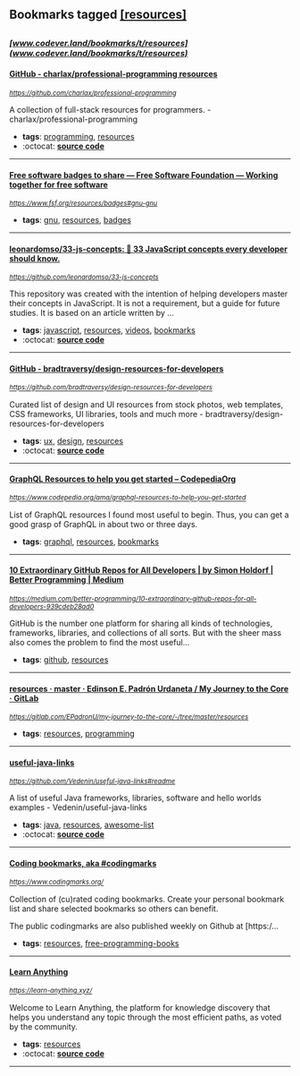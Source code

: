 ## Bookmarks tagged [[resources]](https://www.codever.land/search?q=[resources])

_<sup><sup>[www.codever.land/bookmarks/t/resources](www.codever.land/bookmarks/t/resources)</sup></sup>_
---
#### [GitHub - charlax/professional-programming resources](https://github.com/charlax/professional-programming)
_<sup>https://github.com/charlax/professional-programming</sup>_

A collection of full-stack resources for programmers. - charlax/professional-programming
* **tags**: [programming](../tagged/programming.md), [resources](../tagged/resources.md)
* :octocat: **[source code](https://github.com/charlax/professional-programming)**
---
#### [Free software badges to share — Free Software Foundation — Working together for free software](https://www.fsf.org/resources/badges#gnu-gnu)
_<sup>https://www.fsf.org/resources/badges#gnu-gnu</sup>_

* **tags**: [gnu](../tagged/gnu.md), [resources](../tagged/resources.md), [badges](../tagged/badges.md)
---
#### [leonardomso/33-js-concepts: 📜 33 JavaScript concepts every developer should know.](https://github.com/leonardomso/33-js-concepts)
_<sup>https://github.com/leonardomso/33-js-concepts</sup>_

This repository was created with the intention of helping developers master their concepts in JavaScript. It is not a requirement, but a guide for future studies. It is based on an article written by ...
* **tags**: [javascript](../tagged/javascript.md), [resources](../tagged/resources.md), [videos](../tagged/videos.md), [bookmarks](../tagged/bookmarks.md)
* :octocat: **[source code](https://github.com/leonardomso/33-js-concepts)**
---
#### [GitHub - bradtraversy/design-resources-for-developers](https://github.com/bradtraversy/design-resources-for-developers)
_<sup>https://github.com/bradtraversy/design-resources-for-developers</sup>_

Curated list of design and UI resources from stock photos, web templates, CSS frameworks, UI libraries, tools and much more - bradtraversy/design-resources-for-developers
* **tags**: [ux](../tagged/ux.md), [design](../tagged/design.md), [resources](../tagged/resources.md)
* :octocat: **[source code](https://github.com/bradtraversy/design-resources-for-developers)**
---
#### [GraphQL Resources to help you get started – CodepediaOrg](https://www.codepedia.org/ama/graphql-resources-to-help-you-get-started)
_<sup>https://www.codepedia.org/ama/graphql-resources-to-help-you-get-started</sup>_

List of GraphQL resources I found most useful to begin. Thus, you can get a good grasp of GraphQL in about two or three days.
* **tags**: [graphql](../tagged/graphql.md), [resources](../tagged/resources.md), [bookmarks](../tagged/bookmarks.md)
---
#### [10 Extraordinary GitHub Repos for All Developers | by Simon Holdorf | Better Programming | Medium](https://medium.com/better-programming/10-extraordinary-github-repos-for-all-developers-939cdeb28ad0)
_<sup>https://medium.com/better-programming/10-extraordinary-github-repos-for-all-developers-939cdeb28ad0</sup>_

GitHub is the number one platform for sharing all kinds of technologies, frameworks, libraries, and collections of all sorts. But with the sheer mass also comes the problem to find the most useful…
* **tags**: [github](../tagged/github.md), [resources](../tagged/resources.md)
---
#### [resources · master · Edinson E. Padrón Urdaneta / My Journey to the Core · GitLab](https://gitlab.com/EPadronU/my-journey-to-the-core/-/tree/master/resources)
_<sup>https://gitlab.com/EPadronU/my-journey-to-the-core/-/tree/master/resources</sup>_

* **tags**: [resources](../tagged/resources.md), [programming](../tagged/programming.md)
---
#### [useful-java-links](https://github.com/Vedenin/useful-java-links#readme)
_<sup>https://github.com/Vedenin/useful-java-links#readme</sup>_

A list of useful Java frameworks, libraries, software and hello worlds examples - Vedenin/useful-java-links
* **tags**: [java](../tagged/java.md), [resources](../tagged/resources.md), [awesome-list](../tagged/awesome-list.md)
* :octocat: **[source code](https://github.com/Vedenin/useful-java-links)**
---
#### [Coding bookmarks, aka #codingmarks](https://www.codingmarks.org/)
_<sup>https://www.codingmarks.org/</sup>_

Collection of (cu)rated coding bookmarks. Create your personal bookmark list and share selected bookmarks so others can benefit.

The public codingmarks are also published weekly on Github at [https:/...
* **tags**: [resources](../tagged/resources.md), [free-programming-books](../tagged/free-programming-books.md)
---
#### [Learn Anything](https://learn-anything.xyz/)
_<sup>https://learn-anything.xyz/</sup>_

Welcome to Learn Anything, the platform for knowledge discovery that helps you understand any topic through the most efficient paths, as voted by the community.
* **tags**: [resources](../tagged/resources.md)
* :octocat: **[source code](https://github.com/learn-anything/learn-anything)**
---
